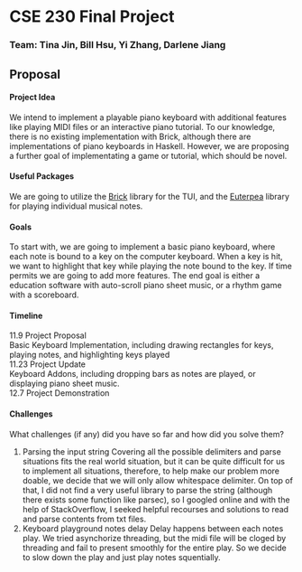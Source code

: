 # CSE 230 Final Project
### Team: Tina Jin, Bill Hsu, Yi Zhang, Darlene Jiang
## Proposal
#### Project Idea
We intend to implement a playable piano keyboard with additional features like playing MIDI files or an interactive piano tutorial. To our knowledge, there is no existing implementation with Brick, although there are implementations of piano keyboards in Haskell. However, we are proposing a further goal of implementating a game or tutorial, which should be novel.
#### Useful Packages
We are going to utilize the [Brick](https://hackage.haskell.org/package/brick) library for the TUI, and the [Euterpea](https://hackage.haskell.org/package/Euterpea) library for playing individual musical notes.
#### Goals
To start with, we are going to implement a basic piano keyboard, where each note is bound to a key on the computer keyboard. When a key is hit, we want to highlight that key while playing the note bound to the key. If time permits we are going to add more features. The end goal is either a education software with auto-scroll piano sheet music, or a rhythm game with a scoreboard.
#### Timeline
11.9 Project Proposal\
Basic Keyboard Implementation, including drawing rectangles for keys, playing notes, and highlighting keys played\
11.23 Project Update\
Keyboard Addons, including dropping bars as notes are played, or displaying piano sheet music.\
12.7 Project Demonstration

<!-- 
What is the architecture of your application (the key components)?
What challenges (if any) did you have so far and how did you solve them?
Do you expect to meet your goals until the deadline?
If not, how will you modify your goals?
 -->

#### Challenges
What challenges (if any) did you have so far and how did you solve them?
1. Parsing the input string
    Covering all the possible delimiters and parse situations fits the real world situation, but it can be quite difficult for us to implement all situations, therefore, to help make our problem more doable, we decide that we will only allow whitespace delimiter. On top of that, I did not find a very useful library to parse the string (although there exists some function like parsec), so I googled online and with the help of StackOverflow, I seeked helpful recourses and solutions to read and parse contents from txt files.
2. Keyboard playground notes delay
    Delay happens between each notes play. We tried asynchorize threading, but the midi file will be cloged by threading and fail to present smoothly for the entire play. So we decide to slow down the play and just play notes squentially. 


